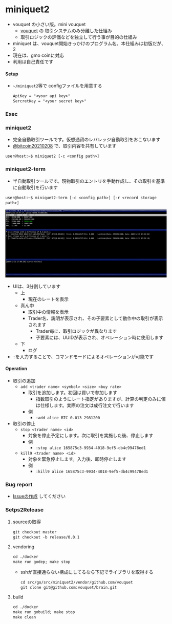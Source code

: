 miniquet2
===

* vouquet の小さい版。mini vouquet
	* [vouquet](https://github.com/vouquet/vouquet) の 取引システムのみ分離した仕組み
	* 取引ロジックの評価などを独立して行う事が目的の仕組み
* miniquet は、vouquet開始きっかけのプログラム名。本仕組みは初版だが、2
* 現在は、gmo coinに対応
* 利用は自己責任です

#### Setup

* `~/miniquet2`等で configファイルを用意する
	```
	ApiKey = "<your api key>"
	SercretKey = "<your secret key>"
	```


### Exec

### miniquet2

* 完全自動取引ツールです。仮想通貨のレバレッジ自動取引をおこないます
* [@bitcoin20210208](https://twitter.com/bitcoin20210208) で、取引内容を共有しています

```
user@host:~$ miniquet2 [-c <config path>]
```


### miniquet2-term

* 半自動取引ツールです。現物取引のエントリを手動作成し、その取引を基準に自動取引を行います

```
user@host:~$ miniquet2-term [-c <config path>] [-r <record storage path>]
```

![view.png](./img/view.png)
* UIは、3分割しています
	* 上
		* 現在のレートを表示
	* 真ん中
		* 取引中の情報を表示
		* Trader名、説明が表示され、その子要素として動作中の取引が表示されます
			* Trader毎に、取引ロジックが異なります
			* 子要素には、UUIDが表示され、オペレーション時に使用します
	* 下
		* ログ
* `:`を入力することで、コマンドモードによるオペレーションが可能です

#### Operation

* 取引の追加
	* `add <trader name> <symbol> <size> <buy rate>`
		* 取引を追加します。初回は買いで参加します
			* 指数取引のようにレート指定がありますが、計算の判定のみに値は仕様します。実際の注文は成行注文で行います
		* 例
			* `:add alice BTC 0.013 2981200`
* 取引の停止
	* `stop <trader name> <id>`
		* 対象を停止予定にします。次に取引を実施した後、停止します
		* 例
			* `:stop alice 165875c3-9934-4018-9ef5-db4c99478ed1`
	* `kill9 <trader name> <id>`
		* 対象を緊急停止します。入力後、即時停止します
		* 例
			* `:kill9 alice 165875c3-9934-4018-9ef5-db4c99478ed1`

### Bug report

* [Issueの作成](https://github.com/vouquet/miniquet2/issues/new) してください

### Setps2Release

1. sourceの取得
	```
	git checkout master
	git checkout -b release/0.0.1
	```
2. vendoring
	```
	cd ./docker
	make run godep; make stop
	```
	* sshが直接通らない構成にしてるなら下記でライブラリを取得する
		```
		cd src/go/src/miniquet2/vendor/github.com/vouquet
		git clone git@github.com:vouquet/brain.git
		```
3. build
	```
	cd ./docker
	make run gobuild; make stop
	make clean
	```
